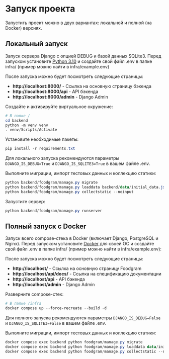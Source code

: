 # Запуск проекта

Запустить проект можно в двух вариантах: локальной и полной (на Docker) версиях.

## Локальный запуск

Запуск сервера Django с опцией DEBUG и базой данных SQLite3.
Перед запуском установите [Python 3.10](https://www.python.org/downloads/release/python-3100/) и создайте свой файл .env в папке infra/ (пример можно найти в infra/example.env)

После запуска можно будет посмотреть следующие страницы:
- **http://localhost:8000/** - Ссылка на основную страницу бэкенда
- **http://localhost:8000/api** - API бэкенда
- **http://localhost:8000/admin** - Django Admin

Создайте и активируйте виртуальное окружение:
```powershell
# В папке /
cd backend
python -m venv venv
. venv/Scripts/Activate
```

Установите необходимые пакеты:
```powershell
pip install -r requirements.txt
```

Для локального запуска рекомендуются параметры `DJANGO_IS_DEBUG=True` и `DJANGO_IS_SQLITE3=True` в вашем файле .env.

Выполните миграции, импорт тестовых данных и коллекцию статики:
```powershell
python backend/foodgram/manage.py migrate
python backend/foodgram/manage.py loaddata backend/data/initial_data.json
python backend/foodgram/manage.py collectstatic --noinput
```

Запустите сервер:
```powershell
python backend/foodgram/manage.py runserver
```

## Полный запуск с Docker

Запуск всего compose-стека в Docker (включает Django, PostgreSQL и Nginx).
Перед запуском установите [Docker](https://docs.docker.com/get-started/) для своей ОС и создайте свой файл .env в папке infra/ (пример можно найти в infra/example.env):

После запуска можно будет посмотреть следующие страницы:
- **http://localhost/** - Ссылка на основную страницу Foodgram
- **http://localhost/api/docs/** - Ссылка на спецификацию документации
- **http://localhost/api** - API бэкенда
- **http://localhost/admin** - Django Admin

Разверните compose-стек:
```powershell
# В папке /infra
docker compose up --force-recreate --build -d
```

Для полного запуска рекомендуются параметры `DJANGO_IS_DEBUG=False` и `DJANGO_IS_SQLITE3=False` в вашем файле .env.

Выполните миграции, импорт тестовых данных и коллекцию статики:
```powershell
docker compose exec backend python foodgram/manage.py migrate
docker compose exec backend python foodgram/manage.py loaddata data/initial_data.json
docker compose exec backend python foodgram/manage.py collectstatic --noinput
```
